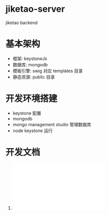 # jiketao-server
jiketao backend 


# 基本架构

* 框架: keystoneJs
* 数据库: mongodb 
* 模板引擎: swig 对应 templates 目录
* 静态资源: public 目录 

# 开发环境搭建

* keystone 配置
* mongodb
* mongo management studio 管理数据库
* node keystone 运行


# 开发文档
1. ![数据库 shema 设计](/doc/database_schema_design.md)






